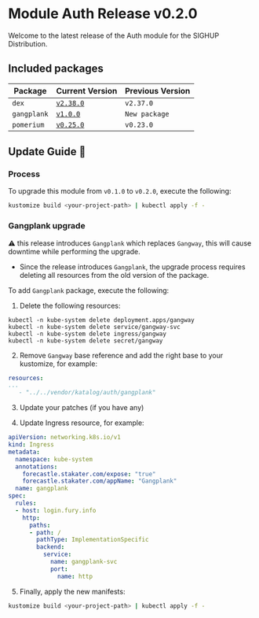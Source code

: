 # Module Auth Release v0.2.0

Welcome to the latest release of the Auth module for the SIGHUP Distribution.

## Included packages

| Package    | Current Version                                                           | Previous Version |
| ---------- | ------------------------------------------------------------------------- | ---------------- |
| `dex`      | [`v2.38.0`](https://github.com/dexidp/dex/releases/tag/v2.38.0)           | `v2.37.0`        |
| `gangplank`| [`v1.0.0`](https://github.com/sighupio/gangplank/releases/tag/v1.0.0)     | `New package`    |
| `pomerium` | [`v0.25.0`](https://github.com/pomerium/pomerium/releases/tag/v0.25.0)    | `v0.23.0`        |

## Update Guide 🦮

### Process

To upgrade this module from `v0.1.0` to `v0.2.0`, execute the following:

```bash
kustomize build <your-project-path> | kubectl apply -f -
```

### Gangplank upgrade

:warning: this release introduces `Gangplank` which replaces `Gangway`, this will cause downtime while performing the upgrade.

- Since the release introduces `Gangplank`, the upgrade process requires deleting all resources from the old version of the package.

To add `Gangplank` package, execute the following:

1. Delete the following resources:

```shell
kubectl -n kube-system delete deployment.apps/gangway
kubectl -n kube-system delete service/gangway-svc
kubectl -n kube-system delete ingress/gangway
kubectl -n kube-system delete secret/gangway
```

2. Remove `Gangway` base reference and add the right base to your kustomize, for example:

```yaml
resources:
...
   - "../../vendor/katalog/auth/gangplank"
```

3. Update your patches (if you have any)

4. Update Ingress resource, for example:

```yaml
apiVersion: networking.k8s.io/v1
kind: Ingress
metadata:
  namespace: kube-system
  annotations:
    forecastle.stakater.com/expose: "true"
    forecastle.stakater.com/appName: "Gangplank"
  name: gangplank
spec:
  rules:
  - host: login.fury.info
    http:
      paths:
      - path: /
        pathType: ImplementationSpecific
        backend:
          service:
            name: gangplank-svc
            port:
              name: http
```

5. Finally, apply the new manifests:

```bash
kustomize build <your-project-path> | kubectl apply -f -
```
